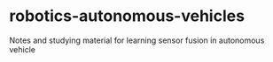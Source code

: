 # robotics-autonomous-vehicles
Notes and studying material for learning sensor fusion in autonomous vehicle 
